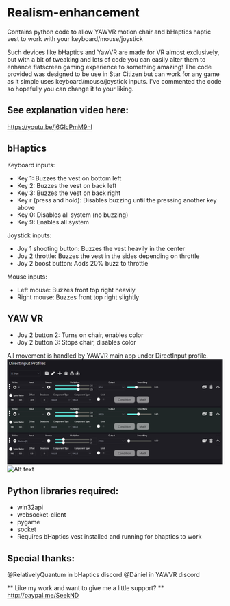 # Realism-enhancement
Contains python code to allow YAWVR motion chair and bHaptics haptic vest to work with your keyboard/mouse/joystick

Such devices like bHaptics and YawVR are made for VR almost exclusively, but with a bit of tweaking and lots of code you can easily alter them to enhance flatscreen gaming experience to something amazing!
The code provided was designed to be use in Star Citizen but can work for any game as it simple uses keyboard/mouse/joystick inputs.
I've commented the code so hopefully you can change it to your liking.

## See explanation video here:
https://youtu.be/j6GlcPmM9nI



## bHaptics

Keyboard inputs:
- Key 1: Buzzes the vest on bottom left
- Key 2: Buzzes the vest on back left
- Key 3: Buzzes the vest on back right
- Key r (press and hold): Disables buzzing until the pressing another key above
- Key 0: Disables all system (no buzzing)
- Key 9: Enables all system

Joystick inputs:
- Joy 1 shooting button: Buzzes the vest heavily in the center
- Joy 2 throttle: Buzzes the vest in the sides depending on throttle
- Joy 2 boost button: Adds 20% buzz to throttle

Mouse inputs:
- Left mouse: Buzzes front top right heavily
- Right mouse: Buzzes front top right slightly


## YAW VR

- Joy 2 button 2: Turns on chair, enables color
- Joy 2 button 3: Stops chair, disables color 

All movement is handled by YAWVR main app under DirectInput profile.
![Alt text](direcinput.png?raw=true "1")
![Alt text](direcinput2.png?raw=true "2")


## Python libraries required:
- win32api
- websocket-client
- pygame
- socket
- Requires bHaptics vest installed and running for bhaptics to work


## Special thanks:
@RelativelyQuantum in bHaptics discord
@Dániel in YAWVR discord


** Like my work and want to give me a little support? **
http://paypal.me/SeekND
